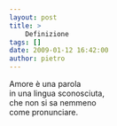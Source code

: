 ```yaml
---
layout: post
title: >
    Definizione
tags: []
date: 2009-01-12 16:42:00
author: pietro
---
```

Amore è una parola<br/>in una lingua sconosciuta,<br/>che non si sa nemmeno<br/>come pronunciare.
